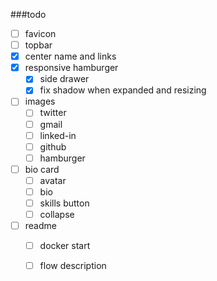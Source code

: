 ###todo 
 - [ ] favicon
 - [ ] topbar
  - [x] center name and links
  - [x] responsive hamburger
    - [x] side drawer
    - [x] fix shadow when expanded and resizing
  - [ ] images
    - [ ] twitter
    - [ ] gmail
    - [ ] linked-in
    - [ ] github
    - [ ] hamburger
 - [ ] bio card
   - [ ] avatar
   - [ ] bio
   - [ ] skills button
   - [ ] collapse
 - [ ] readme
   - [ ] docker start
   - [ ] flow description
   
